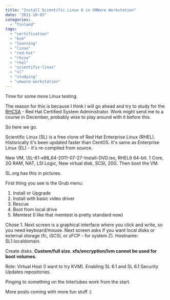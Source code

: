 ```yaml
---
title: "Install Scientific Linux 6 in VMWare Workstation"
date: "2011-10-02"
categories: 
  - "finland"
tags: 
  - "certification"
  - "kvm"
  - "learning"
  - "linux"
  - "red-hat"
  - "rhcsa"
  - "rhel"
  - "scientifix-linux"
  - "sl"
  - "studying"
  - "vmware-workstation"
---
```


Time for some more Linux testing.

The reason for this is because I think I will go ahead and try to study for the [RHCSA](http://www.redhat.com/certification/rhcsa/ "on redhat.com") \- Red Hat Certified System Administrator. Work might send me to a course in December, probably wise to play around with it before this.

So here we go.

Scientific Linux (SL) is a free clone of Red Hat Enterprise Linux (RHEL). Historically it's been updated faster than CentOS. It's same as Enterprise Linux (EL) - it's re-compiled from source.

New VM, \\SL-61-x86\_64-2011-07-27-Install-DVD.iso, RHEL6 64-bit. 1 Core, 2G RAM, NAT, LSI Logic, New virtual disk, SCSI, 20G. Then boot the VM.

SL.org has this in pictures.

First thing you see is the Grub menu:

1. Install or Upgrade
2. Install with basic video driver
3. Rescue
4. Boot from local drive
5. Memtest (I like that memtest is pretty standard now)

Chose 1. Next screen is a graphical interface where you click and write, so you need keyboard/mouse. Next screen asks if you want local disks or external storage (fc, iSCSI, or zFCP - for system Z). Hostname: SL1.localdomain.

Create disks. **Custom/full size. xfs/encryption/lvm cannot be used for boot volumes.**

Role: Virtual Host (I want to try KVM). Enabling SL 6.1 and SL 6.1 Security Updates repositories.

Pinging to something on the Intertubes work from the start.

More posts coming with more fun stuff :)
